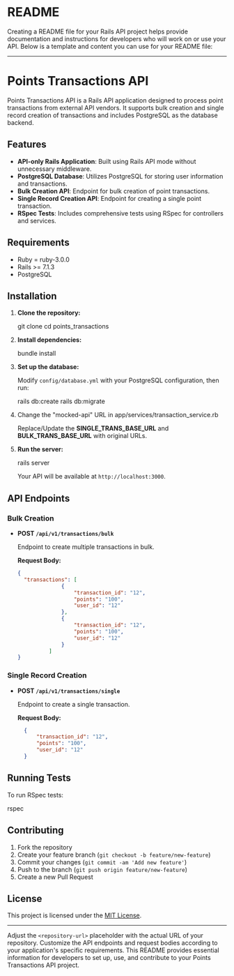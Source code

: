 # README

Creating a README file for your Rails API project helps provide documentation and instructions for developers who will work on or use your API. Below is a template and content you can use for your README file:

---

# Points Transactions API

Points Transactions API is a Rails API application designed to process point transactions from external API vendors. It supports bulk creation and single record creation of transactions and includes PostgreSQL as the database backend.

## Features

- **API-only Rails Application**: Built using Rails API mode without unnecessary middleware.
- **PostgreSQL Database**: Utilizes PostgreSQL for storing user information and transactions.
- **Bulk Creation API**: Endpoint for bulk creation of point transactions.
- **Single Record Creation API**: Endpoint for creating a single point transaction.
- **RSpec Tests**: Includes comprehensive tests using RSpec for controllers and services.

## Requirements

- Ruby = ruby-3.0.0
- Rails >= 7.1.3
- PostgreSQL

## Installation

1. **Clone the repository:**

   git clone <repository-url>
   cd points_transactions

2. **Install dependencies:**

   bundle install

3. **Set up the database:**

   Modify `config/database.yml` with your PostgreSQL configuration, then run:

   rails db:create
   rails db:migrate

4. Change the "mocked-api" URL in app/services/transaction_service.rb

     Replace/Update the **SINGLE_TRANS_BASE_URL** and **BULK_TRANS_BASE_URL** with original URLs.

5. **Run the server:**

   rails server

   Your API will be available at `http://localhost:3000`.

## API Endpoints

### Bulk Creation

- **POST `/api/v1/transactions/bulk`**

  Endpoint to create multiple transactions in bulk.

  **Request Body:**
  ```json
  {
    "transactions": [
                {
                    "transaction_id": "12",
                    "points": "100",
                    "user_id": "12"
                },
                {
                    "transaction_id": "12",
                    "points": "100",
                    "user_id": "12"
                }
            ]        
  }
  ```

### Single Record Creation

- **POST `/api/v1/transactions/single`**

  Endpoint to create a single transaction.

  **Request Body:**
  ```json
    {
        "transaction_id": "12",
        "points": "100",
        "user_id": "12"
    }
  ```

## Running Tests

To run RSpec tests:

rspec

## Contributing

1. Fork the repository
2. Create your feature branch (`git checkout -b feature/new-feature`)
3. Commit your changes (`git commit -am 'Add new feature'`)
4. Push to the branch (`git push origin feature/new-feature`)
5. Create a new Pull Request

## License

This project is licensed under the [MIT License](LICENSE).

---

Adjust the `<repository-url>` placeholder with the actual URL of your repository. Customize the API endpoints and request bodies according to your application's specific requirements. This README provides essential information for developers to set up, use, and contribute to your Points Transactions API project.




